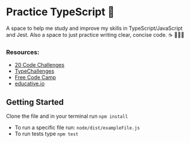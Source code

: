 # Practice TypeScript :tada:

A space to help me study and improve my skills in TypeScript/JavaScript and Jest. Also a space to just practice writing clear, concise code. :coffee: 👩🏻‍💻

### Resources:
- [20 Code Challenges](https://www.codecademy.com/resources/blog/20-code-challenges/)
- [TypeChallenges](https://github.com/type-challenges/type-challenges)
- [Free Code Camp](https://www.freecodecamp.org/)
- [educative.io](https://www.educative.io/courses/simplifying-javascript-handy-guide)

## Getting Started

Clone the file and in your terminal run `npm install`
- To run a specific file run: `node/dist/exampleFile.js`
- To run tests type `npm test`



